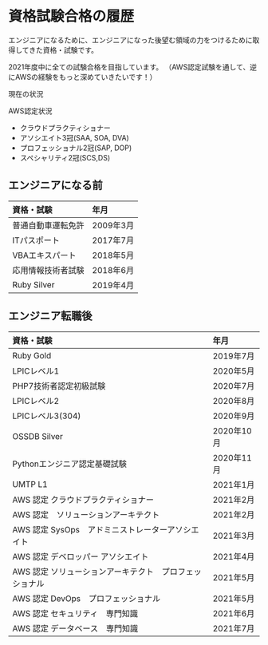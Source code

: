 # 資格試験合格の履歴

エンジニアになるために、エンジニアになった後望む領域の力をつけるために取得してきた資格・試験です。

2021年度中に全ての試験合格を目指しています。
（AWS認定試験を通して、逆にAWSの経験をもっと深めていきたいです！）

現在の状況

AWS認定状況
- クラウドプラクティショナー
- アソシエイト3冠(SAA, SOA, DVA)
- プロフェッショナル2冠(SAP, DOP)
- スペシャリティ2冠(SCS,DS)


## エンジニアになる前

|資格・試験|年月|
|:----|:----|
|普通自動車運転免許|2009年3月|
|ITパスポート|2017年7月|
|VBAエキスパート|2018年5月|
|応用情報技術者試験|2018年6月|
|Ruby Silver|2019年4月|

## エンジニア転職後

|資格・試験|年月|
|:----|:----|
|Ruby Gold|2019年7月|
|LPICレベル1|2020年5月|
|PHP7技術者認定初級試験|2020年7月|
|LPICレベル2|2020年8月|
|LPICレベル3(304)|2020年9月|
|OSSDB Silver|2020年10月|
|Pythonエンジニア認定基礎試験|2020年11月|
|UMTP L1|2021年1月|
|AWS 認定 クラウドプラクティショナー|2021年2月|
|AWS 認定　ソリューションアーキテクト|2021年2月|
|AWS 認定 SysOps　アドミニストレーターアソシエイト|2021年3月|
|AWS 認定 デベロッパー アソシエイト|2021年4月|
|AWS 認定 ソリューションアーキテクト　プロフェッショナル|2021年5月|
|AWS 認定 DevOps　プロフェッショナル|2021年5月|
|AWS 認定 セキュリティ　専門知識|2021年6月|
|AWS 認定 データベース　専門知識|2021年7月|
